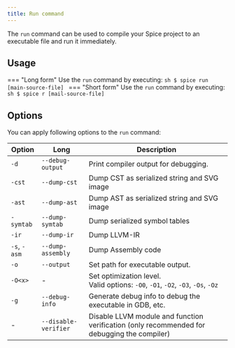 ```yaml
---
title: Run command
---
```


The `run` command can be used to compile your Spice project to an executable file and run it immediately.

## Usage
=== "Long form"
    Use the `run` command by executing:
    ```sh
    $ spice run [main-source-file]
    ```
=== "Short form"
    Use the `run` command by executing:
    ```sh
    $ spice r [mail-source-file]
    ```

## Options
You can apply following options to the `run` command:

| Option       | Long                 | Description                                                                                 |
|--------------|----------------------|---------------------------------------------------------------------------------------------|
| `-d`         | `--debug-output`     | Print compiler output for debugging.                                                        |
| `-cst`       | `--dump-cst`         | Dump CST as serialized string and SVG image                                                 |
| `-ast`       | `--dump-ast`         | Dump AST as serialized string and SVG image                                                 |
| `-symtab`    | `--dump-symtab`      | Dump serialized symbol tables                                                               |
| `-ir`        | `--dump-ir`          | Dump LLVM-IR                                                                                |
| `-s`, `-asm` | `--dump-assembly`    | Dump Assembly code                                                                          |
| `-o`         | `--output`           | Set path for executable output.                                                             |
| `-O<x>`      | -                    | Set optimization level. <br> Valid options: `-O0`, `-O1`, `-O2`, `-O3`, `-Os`, `-Oz`        |
| `-g`         | `--debug-info`       | Generate debug info to debug the executable in GDB, etc.                                    |
| -            | `--disable-verifier` | Disable LLVM module and function verification (only recommended for debugging the compiler) |